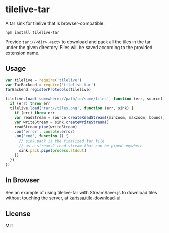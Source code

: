 # tilelive-tar

A tar sink for tilelive that is browser-compatible. 

```
npm install tilelive-tar
```

Provide `tar://<dir>.<ext>` to download and pack all the tiles in the tar under the given directory. Files will be saved according to the provided extension name.

## Usage

```js
var tilelive = require('tilelive')
var TarBackend = require('tilelive-tar')
TarBackend.registerProtocols(tilelive)

tilelive.load('somewhere://path/to/some/tiles', function (err, source) {
  if (err) throw err
  tilelive.load('tar://tiles.png', function (err, sink) {
    if (err) throw err
    var readStream = source.createReadStream({minzoom, maxzoom, bounds})
    var writeStream = sink.createWriteStream()
    readStream.pipe(writeStream)
    .on('error', console.error)
    .on('end', function () {
      // sink.pack is the finalized tar file 
      // as a streams2 read stream that can be piped anywhere
      sink.pack.pipe(process.stdout)
    })
  })
})
```

## In Browser

See an example of using tilelive-tar with StreamSaver.js to download tiles without touching the server, at [karissa/tile-download-ui](https://github.com/karissa/tile-download-ui).

## License

MIT
